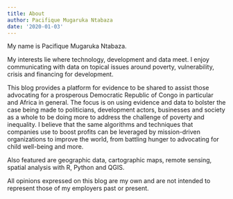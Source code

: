 ```yaml
---
title: About
author: Pacifique Mugaruka Ntabaza
date: '2020-01-03'
---
```


My name is Pacifique Mugaruka Ntabaza.

My interests lie where technology, development and data meet. I enjoy communicating with data on topical issues around poverty, vulnerability, crisis and financing for development.

This blog provides a platform for evidence to be shared to assist those advocating for a prosperous Democratic Republic of Congo in particular and Africa in general. The focus is on using evidence and data to bolster the case being made to politicians, development actors, businesses and society as a whole to be doing more to address the challenge of poverty and inequality. I believe that the same algorithms and techniques that companies use to boost profits can be leveraged by mission-driven organizations to improve the world, from battling hunger to advocating for child well-being and more.

Also featured are geographic data, cartographic maps, remote sensing, spatial analysis with R, Python and QGIS.

All opinions expressed on this blog are my own and are not intended to represent those of my employers past or present.
